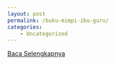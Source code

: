 ```yaml
---
layout: post
permalink: /buku-mimpi-ibu-guru/
categories:
    - Uncategorized
---
```


[Baca Selengkapnya](/01)